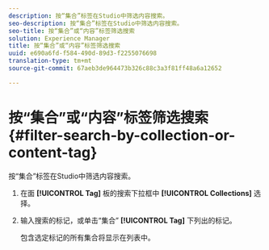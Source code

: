 ```yaml
---
description: 按“集合”标签在Studio中筛选内容搜索。
seo-description: 按“集合”标签在Studio中筛选内容搜索。
seo-title: 按“集合”或“内容”标签筛选搜索
solution: Experience Manager
title: 按“集合”或“内容”标签筛选搜索
uuid: e690a6fd-f584-490d-89d3-f2255076698
translation-type: tm+mt
source-git-commit: 67aeb3de964473b326c88c3a3f81ff48a6a12652

---
```



# 按“集合”或“内容”标签筛选搜索{#filter-search-by-collection-or-content-tag}

按“集合”标签在Studio中筛选内容搜索。

1. 在面 **[!UICONTROL Tag]** 板的搜索下拉框中 **[!UICONTROL Collections]** 选择。
1. 输入搜索的标记，或单击“集合” **[!UICONTROL Tag]** 下列出的标记。

   包含选定标记的所有集合将显示在列表中。